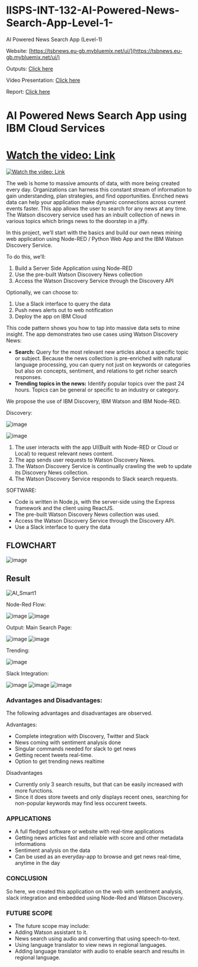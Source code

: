 # llSPS-INT-132-AI-Powered-News-Search-App-Level-1-
AI Powered News Search App (Level-1)

Website: [https://tsbnews.eu-gb.mybluemix.net/ui/](https://tsbnews.eu-gb.mybluemix.net/ui/)

Outputs: [Click here](./Outputs.md)

Video Presentation: [Click here](./presentation-video.md)

Report: [Click here](./Report-llSPS_INT_132_AI%20Powered%20News%20Search%20App%20(Level-1).pdf)

# AI Powered News Search App using IBM Cloud Services

# [Watch the video: Link](https://www.youtube.com/watch?v=7wZutVgPWuo)
[![Watch the video: Link](https://user-images.githubusercontent.com/48029688/82014897-2d294c80-969b-11ea-94c1-2a4152a5b597.gif)](https://www.youtube.com/watch?v=7wZutVgPWuo)

The web is home to massive amounts of data, with more being created every day. Organizations can harness this constant stream of information to gain understanding, plan strategies, and find opportunities. Enriched news data can help your application make dynamic connections across current events faster.
This app allows the user to search for any news at any time. The Watson discovery service used has an inbuilt collection of news in various topics which brings news to the doorstep in a jiffy.

In this project, we’ll start with the basics and build our own news mining web application using Node-RED / Python Web App and the IBM Watson Discovery Service. 

To do this, we’ll:
1. Build a Server Side Application using Node-RED
2. Use the pre-built Watson Discovery News collection
3. Access the Watson Discovery Service through the Discovery API

Optionally, we can choose to:
1. Use a Slack interface to query the data
2. Push news alerts out to web notification
3. Deploy the app on IBM Cloud

This code pattern shows you how to tap into massive data sets to mine insight. The app demonstrates two use cases using Watson Discovery News:
* **Search:** Query for the most relevant new articles about a specific topic or subject. Because the news collection is pre-enriched with natural language processing, you can query not just on keywords or categories but also on concepts, sentiment, and relations to get richer search responses.
* **Trending topics in the news:** Identify popular topics over the past 24 hours. Topics can be general or specific to an industry or category.

We propose the use of IBM Discovery, IBM Watson and IBM Node-RED.

Discovery:

![image](https://user-images.githubusercontent.com/48029688/82014015-4fba6600-9699-11ea-89d8-016b5840a1b4.png)

![image](https://user-images.githubusercontent.com/48029688/82014302-f69f0200-9699-11ea-8e91-d16050f95a1c.png)

1. The user interacts with the app UI(Built with Node-RED or Cloud or Local) to request relevant news content.
2. The app sends user requests to Watson Discovery News.
3. The Watson Discovery Service is continually crawling the web to update its Discovery News collection.
4. The Watson Discovery Service responds to Slack search requests.

SOFTWARE:
* Code is written in Node.js, with the server-side using the Express framework and the client using ReactJS.
* The pre-built Watson Discovery News collection was used.
* Access the Watson Discovery Service through the Discovery API.
* Use a Slack interface to query the data

## FLOWCHART
![image](https://user-images.githubusercontent.com/48029688/82014730-d4f24a80-969a-11ea-931f-bee9d0ca39ad.png)

## Result
![AI_Smart1](https://user-images.githubusercontent.com/48029688/82014897-2d294c80-969b-11ea-94c1-2a4152a5b597.gif)

Node-Red Flow:

![image](https://user-images.githubusercontent.com/48029688/82016543-e3dafc00-969e-11ea-9b85-8f45271e6997.png)
![image](https://user-images.githubusercontent.com/48029688/82016528-df164800-969e-11ea-842b-a5fd799b1684.png)

Output:
Main Search Page:

![image](https://user-images.githubusercontent.com/48029688/82016641-1ab11200-969f-11ea-8c42-b403f5ce7358.png)
![image](https://user-images.githubusercontent.com/48029688/82016646-1dac0280-969f-11ea-96ef-14a30f0e6b5a.png)

Trending:

![image](https://user-images.githubusercontent.com/48029688/82016656-21d82000-969f-11ea-9d10-ce993635c0d1.png)

Slack Integration:

![image](https://user-images.githubusercontent.com/48029688/82016782-62d03480-969f-11ea-84a2-26c2b3016931.png)
![image](https://user-images.githubusercontent.com/48029688/82016791-65cb2500-969f-11ea-9612-3ef17aec8de0.png)
![image](https://user-images.githubusercontent.com/48029688/82016794-68c61580-969f-11ea-86a8-c7bac57f6fb9.png)

### Advantages and Disadvantages:
The following advantages and disadvantages are observed.

Advantages:

* Complete integration with Discovery, Twitter and Slack
* News coming with sentiment analysis done
* Singular commands needed for slack to get news
* Getting recent tweets real-time.
* Option to get trending news realtime

Disadvantages

* Currently only 3 search results, but that can be easily increased with more functions.
* Since it does store tweets and only displays recent ones, searching for non-popular keywords may find less occurent tweets.



### APPLICATIONS

* A full fledged software or website with real-time applications
* Getting news articles fast and reliable with score and other metadata informations
* Sentiment analysis on the data
* Can be used as an everyday-app to browse and get news real-time, anytime in the day

### CONCLUSION

So here, we created this application on the web with sentiment analysis, slack integration and embedded using Node-Red and Watson Discovery. 

### FUTURE SCOPE

* The future scope may include:
* Adding Watson assistant to it.
* News search using audio and converting that using speech-to-text.
* Using language translator to view news in regional languages.
* Adding language translator with audio to enable search and results in regional language.
